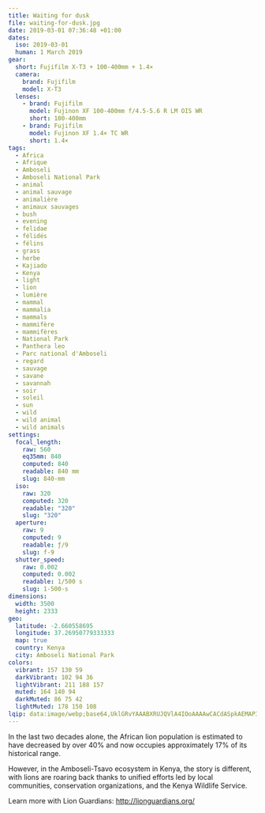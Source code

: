 ```yaml
---
title: Waiting for dusk
file: waiting-for-dusk.jpg
date: 2019-03-01 07:36:48 +01:00
dates:
  iso: 2019-03-01
  human: 1 March 2019
gear:
  short: Fujifilm X-T3 + 100-400mm + 1.4×
  camera:
    brand: Fujifilm
    model: X-T3
  lenses:
    - brand: Fujifilm
      model: Fujinon XF 100-400mm f/4.5-5.6 R LM OIS WR
      short: 100-400mm
    - brand: Fujifilm
      model: Fujinon XF 1.4× TC WR
      short: 1.4×
tags:
  - Africa
  - Afrique
  - Amboseli
  - Amboseli National Park
  - animal
  - animal sauvage
  - animalière
  - animaux sauvages
  - bush
  - evening
  - felidae
  - félidés
  - félins
  - grass
  - herbe
  - Kajiado
  - Kenya
  - light
  - lion
  - lumière
  - mammal
  - mammalia
  - mammals
  - mammifère
  - mammifères
  - National Park
  - Panthera leo
  - Parc national d'Amboseli
  - regard
  - sauvage
  - savane
  - savannah
  - soir
  - soleil
  - sun
  - wild
  - wild animal
  - wild animals
settings:
  focal_length:
    raw: 560
    eq35mm: 840
    computed: 840
    readable: 840 mm
    slug: 840-mm
  iso:
    raw: 320
    computed: 320
    readable: "320"
    slug: "320"
  aperture:
    raw: 9
    computed: 9
    readable: ƒ/9
    slug: f-9
  shutter_speed:
    raw: 0.002
    computed: 0.002
    readable: 1/500 s
    slug: 1-500-s
dimensions:
  width: 3500
  height: 2333
geo:
  latitude: -2.660558695
  longitude: 37.26950779333333
  map: true
  country: Kenya
  city: Amboseli National Park
colors:
  vibrant: 157 130 59
  darkVibrant: 102 94 36
  lightVibrant: 211 188 157
  muted: 164 140 94
  darkMuted: 86 75 42
  lightMuted: 178 150 108
lqip: data:image/webp;base64,UklGRvYAAABXRUJQVlA4IOoAAAAwCACdASpkAEMAP3Gyy180rr0nJntrI6AuCWVtvV8+8xAQ94TwUrjPxDmvC9Yp1S+qFl25BqUyDWXYR6oB69zM3fyANNh1XNPHAADtl5x6+9aLvy+1vn/z6Zvdj5fxdK1qBxO60wdRhaIy9szT8rCXLzza4HXbGD65EEe0uGPPliCJlsbTD2dmWkJzEu+ahKzfTdvzYKdP4Ag+ZaISGbLMy0BoAEUQzAdYON+M5+DqheG/cCzbXckpDPlUPtMKRhoMLV2aqmiI6bPxMU8UL7eSZZ+l/Bi+nxqFWR2ne9NcOR1ICBmP7CwAAAA=
---
```


In the last two decades alone, the African lion population is estimated to have decreased by over 40% and now occupies approximately 17% of  its historical range. 

However, in the Amboseli-Tsavo ecosystem in Kenya, the story is different, with lions are roaring back thanks to unified efforts led by local communities, conservation organizations, and the Kenya Wildlife Service. 

Learn more with Lion Guardians: http://lionguardians.org/
